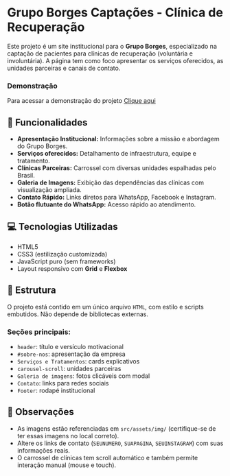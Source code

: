 # Grupo Borges Captações - Clínica de Recuperação

Este projeto é um site institucional para o **Grupo Borges**, especializado na captação de pacientes para clínicas de recuperação (voluntária e involuntária). A página tem como foco apresentar os serviços oferecidos, as unidades parceiras e canais de contato.

### Demonstração
Para acessar a demonstração do projeto <a href="https://borges-captacoes.netlify.app/" target="_blank">Clique aqui</a>

## 📌 Funcionalidades

- **Apresentação Institucional:** Informações sobre a missão e abordagem do Grupo Borges.
- **Serviços oferecidos:** Detalhamento de infraestrutura, equipe e tratamento.
- **Clínicas Parceiras:** Carrossel com diversas unidades espalhadas pelo Brasil.
- **Galeria de Imagens:** Exibição das dependências das clínicas com visualização ampliada.
- **Contato Rápido:** Links diretos para WhatsApp, Facebook e Instagram.
- **Botão flutuante do WhatsApp:** Acesso rápido ao atendimento.

## 💻 Tecnologias Utilizadas

- HTML5
- CSS3 (estilização customizada)
- JavaScript puro (sem frameworks)
- Layout responsivo com **Grid** e **Flexbox**

## 🔧 Estrutura

O projeto está contido em um único arquivo `HTML`, com estilo e scripts embutidos. Não depende de bibliotecas externas.

### Seções principais:
- `header`: título e versículo motivacional
- `#sobre-nos`: apresentação da empresa
- `Serviços e Tratamentos`: cards explicativos
- `carousel-scroll`: unidades parceiras
- `Galeria de imagens`: fotos clicáveis com modal
- `Contato`: links para redes sociais
- `Footer`: rodapé institucional

## 📝 Observações

- As imagens estão referenciadas em `src/assets/img/` (certifique-se de ter essas imagens no local correto).
- Altere os links de contato (`SEUNUMERO`, `SUAPAGINA`, `SEUINSTAGRAM`) com suas informações reais.
- O carrossel de clínicas tem scroll automático e também permite interação manual (mouse e touch).
